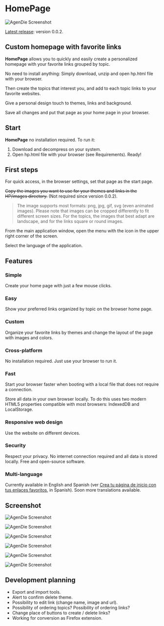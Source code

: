 # HomePage

![AgenDie Screenshot](http://posits.x10host.com/wp-content/uploads/2017/07/Captura-el-2017-07-17-a-las-22.38.32-fullpage.png)

[Latest release](https://github.com/Webierta/HomePage/releases): version 0.0.2.

## Custom homepage with favorite links

**HomePage** allows you to quickly and easily create a personalized homepage with your favorite links grouped by topic.

No need to install anything: Simply download, unzip and open hp.html file with your browser.

Then create the topics that interest you, and add to each topic links to your favorite websites.

Give a personal design touch to themes, links and background.

Save all changes and put that page as your home page in your browser.

## Start

**HomePage** no installation required. To run it:

1. Download and decompress on your system.
2. Open hp.html file with your browser (see Requirements). Ready!

## First steps

For quick access, in the browser settings, set that page as the start page.

~~Copy the images you want to use for your themes and links in the HP/images directory.~~ (Not required since version 0.0.2).

> The image supports most formats: png, jpg, gif, svg (even animated images).
> Please note that images can be cropped differently to fit different screen sizes.
> For the topics, the images that best adapt are landscape, and for the links square or round images.

From the main application window, open the menu with the icon in the upper right corner of the screen.

Select the language of the application.

## Features

### Simple

Create your home page with just a few mouse clicks.

### Easy

Show your preferred links organized by topic on the browser home page.

### Custom

Organize your favorite links by themes and change the layout of the page with images and colors.

### Cross-platform

No installation required. Just use your browser to run it.

### Fast

Start your browser faster when booting with a local file that does not require a connection.

Store all data in your own browser locally. To do this uses two modern HTML5 properties compatible with most browsers: IndexedDB and LocalStorage.

### Responsive web design

Use the website on different devices.

### Security

Respect your privacy. No internet connection required and all data is stored locally. Free and open-source software.

### Multi-language

Currently available in English and Spanish (ver [Crea tu página de inicio con tus enlaces favoritos](http://posits.x10host.com/crea-tu-pagina-de-inicio-con-tus-enlaces-favoritos/), in Spanish). Soon more translations available.

## Screenshot

![AgenDie Screenshot](http://posits.x10host.com/wp-content/uploads/2017/07/Captura-el-2017-07-17-a-las-22.38.06-fullpage.png)

![AgenDie Screenshot](http://posits.x10host.com/wp-content/uploads/2017/07/Captura-el-2017-07-17-a-las-22.35.54-fullpage.png)

![AgenDie Screenshot](http://posits.x10host.com/wp-content/uploads/2017/07/Captura-el-2017-07-17-a-las-22.27.51-fullpage.png)

![AgenDie Screenshot](http://posits.x10host.com/wp-content/uploads/2017/07/Captura-el-2017-07-17-a-las-22.23.53.png)

![AgenDie Screenshot](http://posits.x10host.com/wp-content/uploads/2017/07/Captura-el-2017-07-17-a-las-22.20.18-fullpage.png)

![AgenDie Screenshot](http://posits.x10host.com/wp-content/uploads/2017/07/Captura-el-2017-07-17-a-las-22.16.03-fullpage.png)

## Development planning

- Export and import tools.
- Alert to confirm delete theme.
- Possibility to edit link (change name, image and url).
- Possibility of ordering topics? Possibility of ordering links?
- Change place of buttons to create / delete links?
- Working for conversion as Firefox extension.

